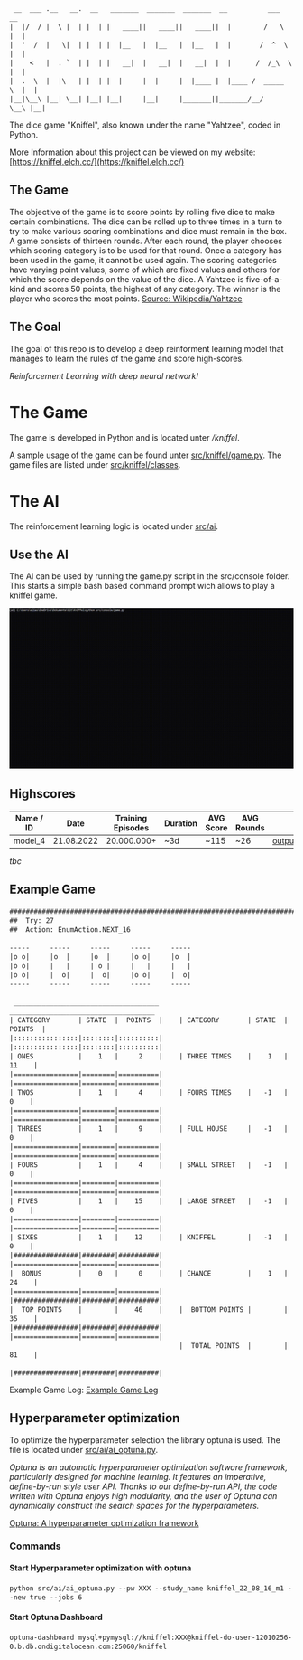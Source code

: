      __  ___ .__   __.  __   _______  _______  _______  __          ___       __  
    |  |/  / |  \ |  | |  | |   ____||   ____||   ____||  |        /   \     |  | 
    |  '  /  |   \|  | |  | |  |__   |  |__   |  |__   |  |       /  ^  \    |  | 
    |    <   |  . `  | |  | |   __|  |   __|  |   __|  |  |      /  /_\  \   |  | 
    |  .  \  |  |\   | |  | |  |     |  |     |  |____ |  |____ /  _____  \  |  | 
    |__|\__\ |__| \__| |__| |__|     |__|     |_______||_______/__/     \__\ |__| 
                                                                              

The dice game "Kniffel", also known under the name "Yahtzee", coded in Python. 


More Information about this project can be viewed on my website: [https://kniffel.elch.cc/](https://kniffel.elch.cc/)

## The Game

The objective of the game is to score points by rolling five dice to make certain combinations. The dice can be rolled up to three times in a turn to try to make various scoring combinations and dice must remain in the box. A game consists of thirteen rounds. After each round, the player chooses which scoring category is to be used for that round. Once a category has been used in the game, it cannot be used again. The scoring categories have varying point values, some of which are fixed values and others for which the score depends on the value of the dice. A Yahtzee is five-of-a-kind and scores 50 points, the highest of any category. The winner is the player who scores the most points. [Source: Wikipedia/Yahtzee](https://en.wikipedia.org/wiki/Yahtzee)

## The Goal

The goal of this repo is to develop a deep reinforment learning model that manages to learn the rules of the game and score high-scores.

*Reinforcement Learning with deep neural network!*

# The Game
The game is developed in Python and is located unter */kniffel*. 

A sample usage of the game can be found unter [src/kniffel/game.py](src/kniffel/game.py). The game files are listed under [src/kniffel/classes](src/kniffel/classes/).

# The AI

The reinforcement learning logic is located under [src/ai](src/ai/).

## Use the AI

The AI can be used by running the game.py script in the src/console folder. This starts a simple bash based command prompt wich allows to play a kniffel game.

![Example Game](img/example.gif)

## Highscores

| Name / ID | Date       | Training Episodes | Duration | AVG Score | AVG Rounds | Weights                            |
|----|------------|-------------------|----------|-------|-|------------------------------------|
| model_4  | 21.08.2022 | 20.000.000+         | ~3d       | ~115   | ~26 | [output/weights/model_4](output/weights/model_4) |

*tbc*

## Example Game

    ####################################################################################
    ##  Try: 27
    ##  Action: EnumAction.NEXT_16

    -----     -----     -----     -----     -----     
    |o o|     |o  |     |o  |     |o o|     |o  |     
    |o o|     |   |     | o |     |   |     |   |     
    |o o|     |  o|     |  o|     |o o|     |  o|     
    -----     -----     -----     -----     -----     

     ____________________________________      ____________________________________
    | CATEGORY       | STATE  |  POINTS  |    | CATEGORY       | STATE  |  POINTS  |
    |::::::::::::::::|::::::::|::::::::::|    |::::::::::::::::|::::::::|::::::::::|
    | ONES           |    1   |     2    |    | THREE TIMES    |    1   |    11    |
    |================|========|==========|    |================|========|==========|
    | TWOS           |    1   |     4    |    | FOURS TIMES    |   -1   |     0    |
    |================|========|==========|    |================|========|==========|
    | THREES         |    1   |     9    |    | FULL HOUSE     |   -1   |     0    |
    |================|========|==========|    |================|========|==========|
    | FOURS          |    1   |     4    |    | SMALL STREET   |   -1   |     0    |
    |================|========|==========|    |================|========|==========|
    | FIVES          |    1   |    15    |    | LARGE STREET   |   -1   |     0    |
    |================|========|==========|    |================|========|==========|
    | SIXES          |    1   |    12    |    | KNIFFEL        |   -1   |     0    |
    |################|########|##########|    |================|========|==========|
    |  BONUS         |    0   |     0    |    | CHANCE         |    1   |    24    |
    |================|========|==========|    |################|########|##########|
    |  TOP POINTS    |        |    46    |    |  BOTTOM POINTS |        |    35    |
    |################|########|##########|    |================|========|==========|
                                              |  TOTAL POINTS  |        |    81    |
                                              |################|########|##########|


Example Game Log: [Example Game Log](output/weights/model_4/game_log/log.txt)

## Hyperparameter optimization
To optimize the hyperparameter selection the library optuna is used. The file is located under [src/ai/ai_optuna.py](src/ai/ai_optuna.py).

_Optuna is an automatic hyperparameter optimization software framework, particularly designed for machine learning. It features an imperative, define-by-run style user API. Thanks to our define-by-run API, the code written with Optuna enjoys high modularity, and the user of Optuna can dynamically construct the search spaces for the hyperparameters._

[Optuna: A hyperparameter optimization framework](https://github.com/optuna/optuna#optuna-a-hyperparameter-optimization-framework)

### Commands

#### Start Hyperparameter optimization with optuna

```shell
python src/ai/ai_optuna.py --pw XXX --study_name kniffel_22_08_16_m1 --new true --jobs 6
```

#### Start Optuna Dashboard

```shell
optuna-dashboard mysql+pymysql://kniffel:XXX@kniffel-do-user-12010256-0.b.db.ondigitalocean.com:25060/kniffel
```